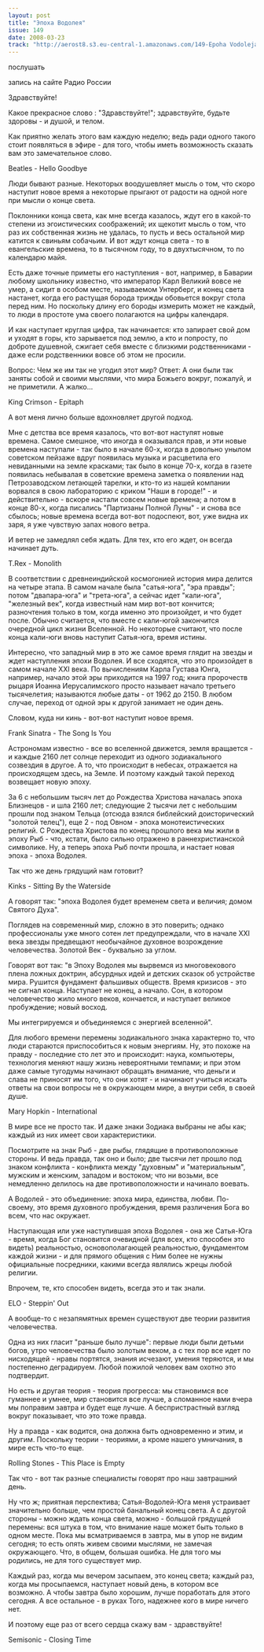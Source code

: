 ```yaml
---
layout: post
title: "Эпоха Водолея"
issue: 149
date: 2008-03-23
track: "http://aerost8.s3.eu-central-1.amazonaws.com/149-Epoha Vodoleja.mp3"
---
```


послушать

запись на сайте Радио России

Здравствуйте!

Какое прекрасное слово : "Здравствуйте!"; здравствуйте, будьте здоровы - и душой, и телом.

Как приятно желать этого вам каждую неделю; ведь ради одного такого стоит появляться в эфире - для того, чтобы иметь возможность сказать вам это замечательное слово.

Beatles - Hello Goodbye

Люди бывают разные. Некоторых воодушевляет мысль о том, что скоро наступит новое время а некоторые прыгают от радости на одной ноге при мысли о конце света.

Поклонники конца света, как мне всегда казалось, ждут его в какой-то степени из эгоистических соображений; их щекотит мысль о том, что раз их собственная жизнь не удалась, то пусть и весь остальной мир катится к свиньям собачьим. И вот ждут конца света - то в евангельские времена, то в тысячном году, то в двухтысячном, то по календарю майя.

Есть даже точные приметы его наступления - вот, например, в Баварии любому школьнику известно, что император Карл Великий вовсе не умер, а сидит в особом месте, называемом Унтерберг, и конец света настанет, когда его растущая борода трижды обовьется вокруг стола перед ним. Но поскольку длину его бороды измерить может не каждый, то люди в простоте ума своего полагаются на цифры календаря.

И как наступает круглая цифра, так начинается: кто запирает свой дом и уходят в горы, кто зарывается под землю, а кто и попросту, по доброте душевной, сжигает себя вместе с близкими родственниками - даже если родственники вовсе об этом не просили.

Вопрос: Чем же им так не угодил этот мир? Ответ: А они были так заняты собой и своими мыслями, что мира Божьего вокруг, пожалуй, и не приметили. А жалко...

King Crimson - Epitaph

А вот меня лично больше вдохновляет другой подход.

Мне с детства все время казалось, что вот-вот наступят новые времена. Самое смешное, что иногда я оказывался прав, и эти новые времена наступали - так было в начале 60-х, когда в довольно унылом советском пейзаже вдруг появилась музыка и расцветила его невиданными на земле красками; так было в конце 70-х, когда в газете появилась небывалая в советские времена заметка о появлении над Петрозаводском летающей тарелки, и кто-то из нашей компании ворвался в свою лабораторию с криком "Наши в городе!" - и действительно - вскоре настали совсем новые времена; а потом в конце 80-х, когда писались "Партизаны Полной Луны" - и снова все сбылось; новые времена всегда вот-вот подоспеют, вот, уже видна их заря, я уже чувствую запах нового ветра.

И ветер не замедлял себя ждать. Для тех, кто его ждет, он всегда начинает дуть.

T.Rex - Monolith

В соответствии с древнеиндийской космогонией история мира делится на четыре этапа. В самом начале была "сатья-юга", "эра правды"; потом "двапара-юга" и "трета-юга", а сейчас идет "кали-юга", "железный век", когда известный нам мир вот-вот кончится; разночтения только в том, когда именно это произойдет, и что будет после. Обычно считается, что вместе с кали-югой закончится очередной цикл жизни Вселенной. Но некоторые считают, что после конца кали-юги вновь наступит Сатья-юга, время истины.

Интересно, что западный мир в это же самое время глядит на звезды и ждет наступления эпохи Водолея. И все сходятся, что это произойдет в самом начале XXI века. По вычислениям Карла Густава Юнга, например, начало этой эры приходится на 1997 год; книга пророчеств рыцаря Иоанна Иерусалимского просто называет начало третьего тысячелетия; называются любые даты - от 1962 до 2150. В любом случае, переход от одной эры к другой занимает не один день.

Словом, куда ни кинь - вот-вот наступит новое время.

Frank Sinatra - The Song Is You

Астрономам известно - все во вселенной движется, земля вращается - и каждые 2160 лет солнце переходит из одного зодиакального созвездия в другое. А то, что происходит в небесах, отражается на происходящем здесь, на Земле. И поэтому каждый такой переход возвещает новую эпоху.

За 6 с небольшим тысяч лет до Рождества Христова началась эпоха Близнецов - и шла 2160 лет; следующие 2 тысячи лет с небольшим прошли под знаком Тельца (отсюда взялся библейский доисторический "золотой телец"), еще 2 - под Овном - эпоха монотеистических религий. С Рождества Христова по конец прошлого века мы жили в эпоху Рыб - что, кстати, было сильно отражено в раннехристианской символике. Ну, а теперь эпоха Рыб почти прошла, и настает новая эпоха - эпоха Водолея.

Так что же день грядущий нам готовит?

Kinks - Sitting By the Waterside

А говорят так: "эпоха Водолея будет временем света и величия; домом Святого Духа".

Поглядев на современный мир, сложно в это поверить; однако профессионалы уже много сотен лет предупреждали, что в начале XXI века звезды предвещают необычайное духовное возрождение человечества. Золотой Век - буквально за углом.

Говорят вот так: "в Эпоху Водолея мы вырвемся из многовекового плена ложных доктрин, абсурдных идей и детских сказок об устройстве мира. Рушится фундамент фальшивых обществ. Время кризисов - это не сигнал конца. Наступает не конец, а начало. Сон, в котором человечество жило много веков, кончается, и наступает великое пробуждение; новый восход.

Мы интегрируемся и объединяемся с энергией вселенной".

Для любого времени перемены зодиакального знака характерно то, что люди стараются приспособиться к новым энергиям. Ну, это похоже на правду - последние сто лет это и происходит: наука, компьютеры, технология меняют нашу жизнь невероятными темпами; и при этом даже самые тугодумы начинают обращать внимание, что деньги и слава не приносят им того, что они хотят - и начинают учиться искать ответы на свои вопросы не в окружающем мире, а внутри себя, в своей душе.

Mary Hopkin - International

В мире все не просто так. И даже знаки Зодиака выбраны не абы как; каждый из них имеет свои характеристики.

Посмотрите на знак Рыб - две рыбы, глядящие в противоположные стороны. И ведь правда, так оно и было; две тысячи лет прошло под знаком конфликта - конфликта между "духовным" и "материальным", мужским и женским, западом и востоком; что ни возьми, все немедленно делилось на две противоположности и начинало воевать.

А Водолей - это объединение: эпоха мира, единства, любви. По-своему, это время духовного пробуждения, время различения Бога во всем, что нас окружает.

Наступающая или уже наступившая эпоха Водолея - она же Сатья-Юга - время, когда Бог становится очевидной (для всех, кто способен это видеть) реальностью, основополагающей реальностью, фундаментом каждой жизни - и для прямого общения с Ним более не нужны официальные посредники, какими всегда являлись жрецы любой религии.

Впрочем, те, кто способен видеть, всегда это и так знали.

ELO - Steppin' Out

А вообще-то с незапямятных времен существуют две теории развития человечества.

Одна из них гласит "раньше было лучше": первые люди были детьми богов, утро человечества было золотым веком, а с тех пор все идет по нисходящей - нравы портятся, знания исчезают, умения теряются, и мы постепенно деградируем. Любой пожилой человек вам охотно это подтвердит.

Но есть и другая теория - теория прогресса: мы становимся все гуманнее и умнее, мир становится все лучше, а сломанное нами вчера мы поправим завтра и будет еще лучше. А беспристрастный взгляд вокруг показывает, что это тоже правда.

Ну а правда - как водится, она должна быть одновременно и этим, и другим. Поскольку теории - теориями, а кроме нашего умничания, в мире есть что-то еще.

Rolling Stones - This Place is Empty

Так что - вот так разные специалисты говорят про наш завтрашний день.

Ну что ж; приятная перспектива; Сатья-Водолей-Юга меня устраивает значительно больше, чем простой банальный конец света. А с другой стороны - можно ждать конца света, можно - большой грядущей перемены: вся штука в том, что внимание наше может быть только в одном месте. Пока мы всматриваемся в завтра, мы в упор не видим сегодня; то есть опять живем своими мыслями, не замечая окружающего. Что, в общем, большая ошибка. Не для того мы родились, не для того существует мир.

Каждый раз, когда мы вечером засыпаем, это конец света; каждый раз, когда мы просыпаемся, наступает новый день, в котором все возможно. А чтобы завтра было хорошим, лучше поработать для этого сегодня. А все остальное - в руках Того, надежнее кого в мире ничего нет.

И поэтому еще раз от всего сердца скажу вам - здравствуйте!

Semisonic - Closing Time
